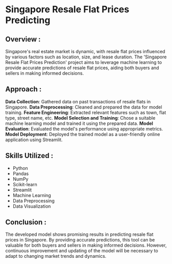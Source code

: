 # Singapore Resale Flat Prices Predicting
## Overview :
Singapore's real estate market is dynamic, with resale flat prices influenced by various factors such as location, size, and lease duration. The 'Singapore Resale Flat Prices Prediction' project aims to leverage machine learning to provide accurate predictions of resale flat prices, aiding both buyers and sellers in making informed decisions.
## Approach :
**Data Collection**: Gathered data on past transactions of resale flats in Singapore.
**Data Preprocessing**: Cleaned and prepared the data for model training.
**Feature Engineering**: Extracted relevant features such as town, flat type, street name, etc.
**Model Selection and Training**: Chose a suitable machine learning model and trained it using the prepared data.
**Model Evaluation**: Evaluated the model's performance using appropriate metrics.
**Model Deployment**: Deployed the trained model as a user-friendly online application using Streamlit.
## Skills Utilized :
- Python
- Pandas
- NumPy
- Scikit-learn
- Streamlit  
- Machine Learning
- Data Preprocessing
- Data Visualization
## Conclusion :
The developed model shows promising results in predicting resale flat prices in Singapore. By providing accurate predictions, this tool can be valuable for both buyers and sellers in making informed decisions. However, continuous improvement and updating of the model will be necessary to adapt to changing market trends and dynamics.

